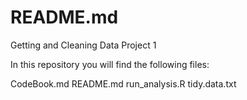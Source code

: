 README.md
=====================

Getting and Cleaning Data Project 1

In this repository you will find the following files:

CodeBook.md
README.md
run_analysis.R
tidy.data.txt

